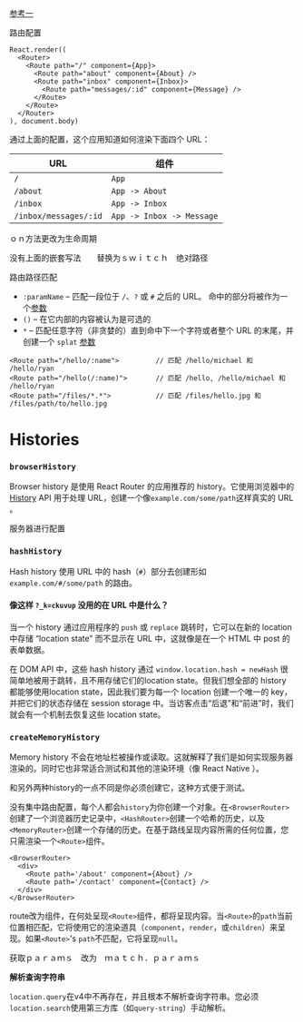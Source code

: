 [参考一](https://codeburst.io/react-router-v4-unofficial-migration-guide-5a370b8905a)

路由配置

```
React.render((
  <Router>
    <Route path="/" component={App}>
      <Route path="about" component={About} />
      <Route path="inbox" component={Inbox}>
        <Route path="messages/:id" component={Message} />
      </Route>
    </Route>
  </Router>
), document.body)
```

通过上面的配置，这个应用知道如何渲染下面四个 URL：

| URL                   | 组件                      |
| --------------------- | ------------------------- |
| `/`                   | `App`                     |
| `/about`              | `App -> About`            |
| `/inbox`              | `App -> Inbox`            |
| `/inbox/messages/:id` | `App -> Inbox -> Message` |



ｏｎ方法更改为生命周期

没有上面的嵌套写法　　替换为ｓｗｉｔｃｈ　绝对路径

路由路径匹配

- `:paramName` – 匹配一段位于 `/`、`?` 或 `#` 之后的 URL。 命中的部分将被作为一个[参数](https://react-guide.github.io/react-router-cn/docs/guides/basics/docs/Glossary.md#params)
- `()` – 在它内部的内容被认为是可选的
- `*` – 匹配任意字符（非贪婪的）直到命中下一个字符或者整个 URL 的末尾，并创建一个 `splat` [参数](https://react-guide.github.io/react-router-cn/docs/guides/basics/docs/Glossary.md#params)

```
<Route path="/hello/:name">         // 匹配 /hello/michael 和 /hello/ryan
<Route path="/hello(/:name)">       // 匹配 /hello, /hello/michael 和 /hello/ryan
<Route path="/files/*.*">           // 匹配 /files/hello.jpg 和 /files/path/to/hello.jpg
```

# Histories

### `browserHistory`

Browser history 是使用 React Router 的应用推荐的 history。它使用浏览器中的 [History](https://developer.mozilla.org/en-US/docs/Web/API/History) API 用于处理 URL，创建一个像`example.com/some/path`这样真实的 URL 。

服务器进行配置

### `hashHistory`

Hash history 使用 URL 中的 hash（`#`）部分去创建形如 `example.com/#/some/path` 的路由。

#### 像这样 `?_k=ckuvup` 没用的在 URL 中是什么？

当一个 history 通过应用程序的 `push` 或 `replace` 跳转时，它可以在新的 location 中存储 “location state” 而不显示在 URL 中，这就像是在一个 HTML 中 post 的表单数据。

在 DOM API 中，这些 hash history 通过 `window.location.hash = newHash` 很简单地被用于跳转，且不用存储它们的location state。但我们想全部的 history 都能够使用location state，因此我们要为每一个 location 创建一个唯一的 key，并把它们的状态存储在 session storage 中。当访客点击“后退”和“前进”时，我们就会有一个机制去恢复这些 location state。

### `createMemoryHistory`

Memory history 不会在地址栏被操作或读取。这就解释了我们是如何实现服务器渲染的。同时它也非常适合测试和其他的渲染环境（像 React Native ）。

和另外两种history的一点不同是你必须创建它，这种方式便于测试。





没有集中路由配置，每个人都会`history`为你创建一个对象。在`<BrowserRouter>`创建了一个浏览器历史记录中，`<HashRouter>`创建一个哈希的历史，以及`<MemoryRouter>`创建一个存储的历史。在基于路线呈现内容所需的任何位置，您只需渲染一个`<Route>`组件。

```
<BrowserRouter>
  <div>
    <Route path='/about' component={About} />
    <Route path='/contact' component={Contact} />
  </div>
</BrowserRouter>
```



route改为组件，在何处呈现`<Route>`组件，都将呈现内容。当`<Route>`的`path`当前位置相匹配，它将使用它的渲染道具（`component`，`render`，或`children`）来呈现。如果`<Route>`'s `path`不匹配，它将呈现`null`。

获取ｐａｒａｍｓ　改为　ｍａｔｃｈ．ｐａｒａｍｓ

**解析查询字符串**

`location.query`在v4中不再存在，并且根本不解析查询字符串。您必须`location.search`使用第三方库（如`query-string`）手动解析。
